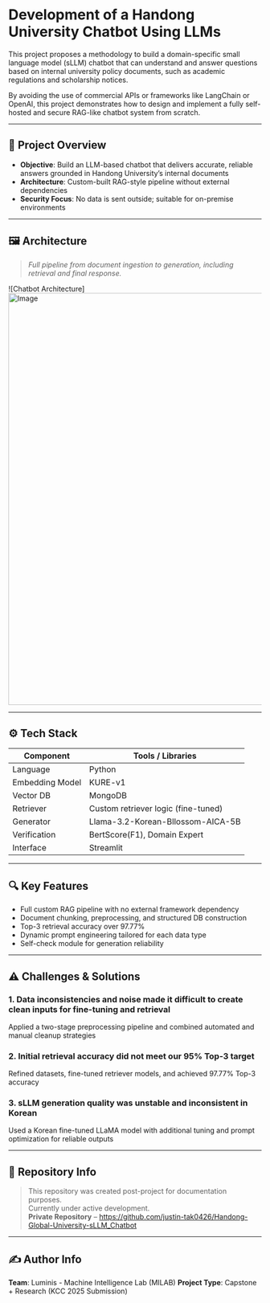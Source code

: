 # Development of a Handong University Chatbot Using LLMs

This project proposes a methodology to build a domain-specific small language model (sLLM) chatbot that can understand and answer questions based on internal university policy documents, such as academic regulations and scholarship notices.

By avoiding the use of commercial APIs or frameworks like LangChain or OpenAI, this project demonstrates how to design and implement a fully self-hosted and secure RAG-like chatbot system from scratch.

---

## 🧠 Project Overview

- **Objective**: Build an LLM-based chatbot that delivers accurate, reliable answers grounded in Handong University’s internal documents
- **Architecture**: Custom-built RAG-style pipeline without external dependencies
- **Security Focus**: No data is sent outside; suitable for on-premise environments

---

## 🖼 Architecture

> _Full pipeline from document ingestion to generation, including retrieval and final response._

![Chatbot Architecture]
<img width="820" alt="Image" src="https://github.com/user-attachments/assets/e9ccc096-18f7-47da-813c-6bdb7502b294" />

---

## ⚙️ Tech Stack

| Component           | Tools / Libraries                    |
|---------------------|--------------------------------------|
| Language            | Python                               |
| Embedding Model     | KURE-v1                              |
| Vector DB           | MongoDB                              |
| Retriever           | Custom retriever logic (fine-tuned)  |
| Generator           | Llama-3.2-Korean-Bllossom-AICA-5B    |
| Verification        | BertScore(F1), Domain Expert         |
| Interface           | Streamlit                            |

---

## 🔍 Key Features

- Full custom RAG pipeline with no external framework dependency
- Document chunking, preprocessing, and structured DB construction
- Top-3 retrieval accuracy over 97.77%
- Dynamic prompt engineering tailored for each data type
- Self-check module for generation reliability

---

## ⚠️ Challenges & Solutions

### 1. Data inconsistencies and noise made it difficult to create clean inputs for fine-tuning and retrieval
Applied a two-stage preprocessing pipeline and combined automated and manual cleanup strategies

### 2.  Initial retrieval accuracy did not meet our 95% Top-3 target
Refined datasets, fine-tuned retriever models, and achieved 97.77% Top-3 accuracy

### 3. sLLM generation quality was unstable and inconsistent in Korean
Used a Korean fine-tuned LLaMA model with additional tuning and prompt optimization for reliable outputs

---

## 📂 Repository Info

> This repository was created post-project for documentation purposes.  
> Currently under active development.  
> **Private Repository** – https://github.com/justin-tak0426/Handong-Global-University-sLLM_Chatbot

---

## ✍️ Author Info

**Team**: Luminis - Machine Intelligence Lab (MILAB) 
**Project Type**: Capstone + Research (KCC 2025 Submission)

